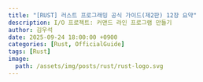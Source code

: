 ```yaml
---
title: "[RUST] 러스트 프로그래밍 공식 가이드(제2판) 12장 요약"
description: I/O 프로젝트: 커맨드 라인 프로그램 만들기
author: 김우석
date: 2025-09-24 18:00:00 +0900
categories: [Rust, OfficialGuide]
tags: [Rust]
image:
  path: /assets/img/posts/rust/rust-logo.svg
---
```



